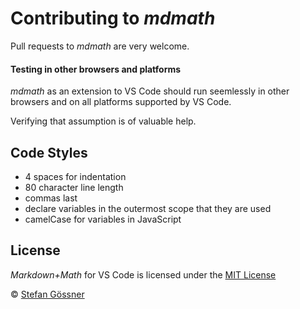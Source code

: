 # Contributing to *mdmath*

Pull requests to *mdmath* are very welcome.

#### Testing in other browsers and platforms

*mdmath* as an extension to VS Code should run seemlessly in other browsers and on all platforms supported by VS Code.

Verifying that assumption is of valuable help.

## Code Styles

 - 4 spaces for indentation
 - 80 character line length
 - commas last
 - declare variables in the outermost scope that they are used
 - camelCase for variables in JavaScript


## License

*Markdown+Math* for VS Code is licensed under the [MIT License](http://opensource.org/licenses/MIT)

 © [Stefan Gössner](https://github.com/goessner)
